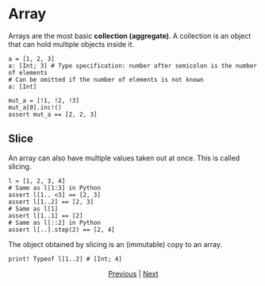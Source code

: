 # Array

Arrays are the most basic __collection (aggregate)__.
A collection is an object that can hold multiple objects inside it.

```erg
a = [1, 2, 3]
a: [Int; 3] # Type specification: number after semicolon is the number of elements
# Can be omitted if the number of elements is not known
a: [Int]

mut_a = [!1, !2, !3]
mut_a[0].inc!()
assert mut_a == [2, 2, 3]
```

## Slice

An array can also have multiple values taken out at once. This is called slicing.

```erg
l = [1, 2, 3, 4]
# Same as l[1:3] in Python
assert l[1.. <3] == [2, 3]
assert l[1..2] == [2, 3]
# Same as l[1]
assert l[1..1] == [2]
# Same as l[::2] in Python
assert l[..].step(2) == [2, 4]
```

The object obtained by slicing is an (immutable) copy to an array.

```erg
print! Typeof l[1..2] # [Int; 4]
```

<p align='center'>
    <a href='. /09_builtin_procs.md'>Previous</a> | <a href='. /11_dict.md'>Next</a>
</p>
